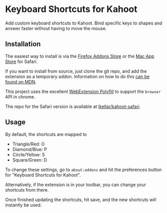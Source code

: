 # Keyboard Shortcuts for Kahoot
Add custom keyboard shortcuts to Kahoot. Bind specific keys to shapes and answer faster without having to move the mouse.

## Installation

The easiest way to install is via the [Firefox Addons Store](https://addons.mozilla.org/en-US/firefox/addon/kahoot-keyboard-shortcuts/) or the [Mac App Store](https://apps.apple.com/us/app/id1534465095) for Safari.

If you want to install from source, just clone the git repo, and add the extension as a temporary addon. Information on how to do this [can be found on MDN](https://developer.mozilla.org/en-US/docs/Mozilla/Add-ons/WebExtensions/Temporary_Installation_in_Firefox).

This project uses the excellent [WebExtension Polyfill](https://github.com/mozilla/webextension-polyfill/) to support the `browser` API in chrome.

The repo for the Safari version is available at [lkellar/kahoot-safari](https://github.com/lkellar/kahoot-safari).

## Usage
By default, the shortcuts are mapped to

* Triangle/Red: O
* Diamond/Blue: P
* Circle/Yellow: S
* Square/Green: D

To change these settings, go to `about:addons` and hit the preferences button for "Keyboard Shortcuts for Kahoot".

Alternatively, if the extension is in your toolbar, you can change your shortcuts from there.

Once finished updating the shortcuts, hit save, and the new shortcuts will instantly be used.